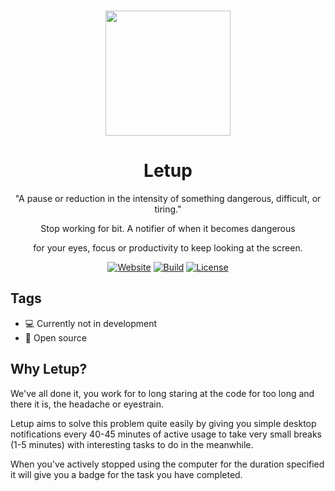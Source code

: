 <p align="center"><a href="https://github.com/absolum1"
target="_blank"><br><img width="200" src="https://absolum.nl/assets/images/absolum-min-1014x789.png"></a></p>


<h1 align="center">Letup</h1>


<p align="center">"A pause or reduction in the intensity of something dangerous, difficult, or tiring."</p> 
  
<p align="center"> Stop working for bit. A notifier of when it becomes dangerous </p>
<p align="center"> for your eyes, focus or productivity to keep looking at the screen.</p>


<p align="center"> 
<a href="https://absolum.nl"><img src="https://img.shields.io/badge/website-absolum.nl-lightgrey.svg" alt="Website"></a>
<a href="https://github.com/absolum1"><img src="https://img.shields.io/badge/build-paused-lightgrey.svg" alt="Build"></a>
<a href="https://absolum.nl/Licenses"><img src="https://img.shields.io/badge/license-MIT-lightgrey.svg" alt="License"></a>
</p>


## Tags
- :computer: Currently not in development
- 🎉 Open source


## Why Letup?
We've all done it, you work for to long staring at the code for too long and there it is, the headache or eyestrain. 

Letup aims to solve this problem quite easily by giving you simple desktop notifications every 40-45 minutes of active usage to take very small breaks (1-5 minutes) with interesting tasks to do in the meanwhile. 

When you've actively stopped using the computer for the duration specified it will give you a badge for the task you have completed.
